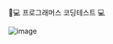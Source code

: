 🫧💻 프로그래머스 코딩테스트 💻


![image](https://github.com/user-attachments/assets/1a3cf360-f044-470a-850e-6b8bcc080bcd)
